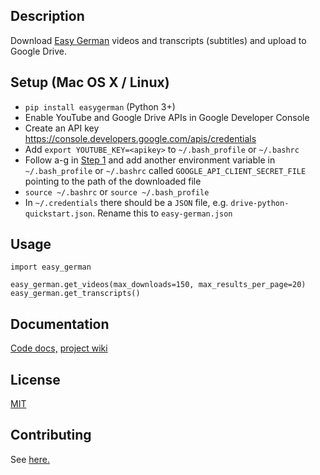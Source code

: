 ## Description

Download [Easy German](http://easygerman.org/) videos and transcripts (subtitles) and upload to Google Drive.

## Setup (Mac OS X / Linux)

- `pip install easygerman` (Python 3+)
- Enable YouTube and Google Drive APIs in Google Developer Console
- Create an API key https://console.developers.google.com/apis/credentials
- Add `export YOUTUBE_KEY=<apikey>` to `~/.bash_profile` or `~/.bashrc`
- Follow a-g in [Step 1](https://developers.google.com/drive/v3/web/quickstart/python) and add another environment variable in `~/.bash_profile` or `~/.bashrc` called `GOOGLE_API_CLIENT_SECRET_FILE` pointing to the path of the downloaded file
- `source ~/.bashrc` or `source ~/.bash_profile`
- In `~/.credentials` there should be a `JSON` file, e.g. `drive-python-quickstart.json`. Rename this to `easy-german.json`

## Usage
```
import easy_german

easy_german.get_videos(max_downloads=150, max_results_per_page=20)
easy_german.get_transcripts()
```

## Documentation

[Code docs,](https://readthedocs.org/) [project wiki](https://family-guy.github.io/easy-german-wiki/)

## License

[MIT](http://opensource.org/licenses/MIT)

## Contributing

See [here.](https://gist.github.com/Chaser324/ce0505fbed06b947d962#accepting-and-merging-a-pull-request)